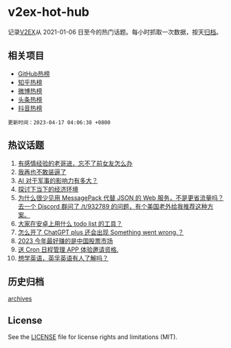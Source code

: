 # v2ex-hot-hub

 记录[V2EX](https://www.v2ex.com/)从 2021-01-06 日至今的热门话题。每小时抓取一次数据，按天[归档](archives)。
 
 ## 相关项目

- [GitHub热榜](https://github.com/lonnyzhang423/github-hot-hub)
- [知乎热榜](https://github.com/lonnyzhang423/zhihu-hot-hub)
- [微博热榜](https://github.com/lonnyzhang423/weibo-hot-hub)
- [头条热榜](https://github.com/lonnyzhang423/toutiao-hot-hub)
- [抖音热榜](https://github.com/lonnyzhang423/douyin-hot-hub)


 `更新时间：2023-04-17 04:06:38 +0800`

## 热议话题

1. [有感情经验的老哥进，忘不了前女友怎么办](https://www.v2ex.com/t/932912)
1. [我再也不敢装逼了](https://www.v2ex.com/t/932863)
1. [AI 对于军事的影响力有多大？](https://www.v2ex.com/t/932862)
1. [探讨下当下的经济环境](https://www.v2ex.com/t/932889)
1. [为什么很少见用 MessagePack 代替 JSON 的 Web 服务，不是更省流量吗？去一个 Discord 群问了 /t/932789 的问题，有个美国老外给我推荐这种方案。](https://www.v2ex.com/t/932879)
1. [大家在安卓上用什么 todo list 的工具？](https://www.v2ex.com/t/932849)
1. [怎么开了 ChatGPT plus 还会出现 Something went wrong.？](https://www.v2ex.com/t/932930)
1. [2023 今年最好赚的是中国股票市场](https://www.v2ex.com/t/932880)
1. [送 Cron 日程管理 APP 体验邀请资格.](https://www.v2ex.com/t/932869)
1. [想学英语，英孚英语有人了解吗？](https://www.v2ex.com/t/932909)

## 历史归档

[archives](archives)

## License

See the [LICENSE](LICENSE) file for license rights and limitations (MIT).

